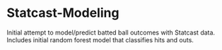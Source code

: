 # Statcast-Modeling
Initial attempt to model/predict batted ball outcomes with Statcast data. 
Includes initial random forest model that classifies hits and outs.

